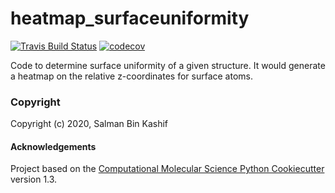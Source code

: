heatmap_surfaceuniformity
==============================
[//]: # (Badges)
[![Travis Build Status](https://travis-ci.com/REPLACE_WITH_OWNER_ACCOUNT/heatmap_surfaceuniformity.svg?branch=master)](https://travis-ci.com/REPLACE_WITH_OWNER_ACCOUNT/heatmap_surfaceuniformity)
[![codecov](https://codecov.io/gh/REPLACE_WITH_OWNER_ACCOUNT/heatmap_surfaceuniformity/branch/master/graph/badge.svg)](https://codecov.io/gh/REPLACE_WITH_OWNER_ACCOUNT/heatmap_surfaceuniformity/branch/master)


Code to determine surface uniformity of a given structure. It would generate a heatmap on the relative z-coordinates for surface atoms.

### Copyright

Copyright (c) 2020, Salman Bin Kashif


#### Acknowledgements
 
Project based on the 
[Computational Molecular Science Python Cookiecutter](https://github.com/molssi/cookiecutter-cms) version 1.3.
